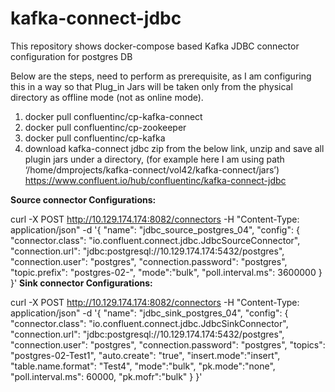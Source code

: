 # kafka-connect-jdbc
This repository shows docker-compose based Kafka JDBC connector configuration for postgres DB

Below are the steps, need to perform as prerequisite, as I am configuring this in a way so that Plug_in Jars will be taken only from the physical directory as offline mode (not as online mode).

1.	docker pull confluentinc/cp-kafka-connect
2.	docker pull confluentinc/cp-zookeeper
3.	docker pull confluentinc/cp-kafka
4.	download kafka-connect jdbc zip from the below link, unzip and save all plugin jars under a directory, (for example here I am using path ‘/home/dmprojects/kafka-connect/vol42/kafka-connect/jars’)
https://www.confluent.io/hub/confluentinc/kafka-connect-jdbc

**Source connector Configurations:**

curl -X POST http://10.129.174.174:8082/connectors -H "Content-Type: application/json" -d '{
        "name": "jdbc_source_postgres_04",
        "config": {
                "connector.class": "io.confluent.connect.jdbc.JdbcSourceConnector",
                  "connection.url": "jdbc:postgresql://10.129.174.174:5432/postgres",
                "connection.user": "postgres",
                "connection.password": "postgres",
                "topic.prefix": "postgres-02-",
                "mode":"bulk",
                "poll.interval.ms": 3600000
                }
        }'
**Sink connector Configurations:**

curl -X POST http://10.129.174.174:8082/connectors -H "Content-Type: application/json" -d '{
        "name": "jdbc_sink_postgres_04",
        "config": {
                "connector.class": "io.confluent.connect.jdbc.JdbcSinkConnector",
                  "connection.url": "jdbc:postgresql://10.129.174.174:5432/postgres",
                "connection.user": "postgres",
                "connection.password": "postgres",
                "topics": "postgres-02-Test1",
                "auto.create": "true",
                "insert.mode":"insert",
                "table.name.format": "Test4",
                "mode":"bulk",
                "pk.mode":"none",
                "poll.interval.ms": 60000,
                "pk.mofr":"bulk"
                }
}'

